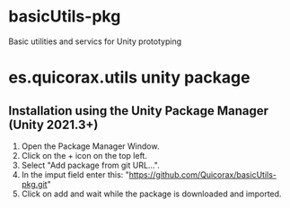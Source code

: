 # basicUtils-pkg
Basic utilities and servics for Unity prototyping
# es.quicorax.utils unity package

## Installation using the Unity Package Manager (Unity 2021.3+)
1. Open the Package Manager Window. 
2. Click on the + icon on the top left.
3. Select "Add package from git URL...".
4. In the imput field enter this: "https://github.com/Quicorax/basicUtils-pkg.git"
5. Click on add and wait while the package is downloaded and imported.